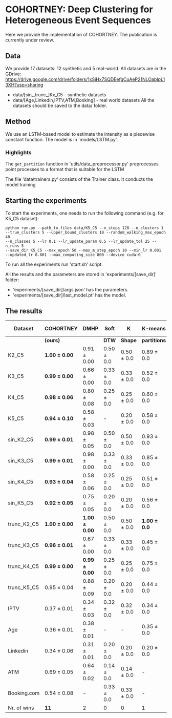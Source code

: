 # COHORTNEY: Deep Clustering for Heterogeneous Event Sequences
Here we provide the implementation of COHORTNEY.
The publication is currently under review.

## Data
We provide 17 datasets: 12 synthetic and 5 real-world. All datasets are
in the GDrive: https://drive.google.com/drive/folders/1xSjHx7SQDEefgCuAeP21NLOabIpL13XH?usp=sharing
- data/[sin_,trunc_]Kx_C5 - synthetic datasets
- data/[Age,Linkedin,IPTV,ATM,Booking] - real world datasets
All the datasets should be saved to the data/ folder.

##  Method
We use an LSTM-based model to estimate the intensity as
a piecewise constant function. The model is in 'models/LSTM.py'.

### Highlights

The ```get_partition``` function in 'utils/data_preprocessor.py' preprocesses
point processes to a format that is suitable for the LSTM

The file 'data\trainers.py' consists of the Trainer class. It conducts the model training

## Starting the experiments
To start the experiments, one needs to run the following command (e.g. for K5_C5
dataset):

```
python run.py --path_to_files data/K5_C5 --n_steps 128 --n_clusters 1
--true_clusters 5 --upper_bound_clusters 10 --random_walking_max_epoch 40
--n_classes 5 --lr 0.1 --lr_update_param 0.5 --lr_update_tol 25 --n_runs 5
--save_dir K5_C5 --max_epoch 50 --max_m_step_epoch 10 --min_lr 0.001
--updated_lr 0.001 --max_computing_size 800 --device cuda:0
```

To run all the experiments run 'start.sh' script. 

All the results and the parameters are stored in 'experiments/[save_dir]' folder:
- 'experiments/[save_dir]/args.json' has the parameters.
- 'experiments/[save_dir]/last_model.pt' has the model.

## The results

| **Dataset** | **COHORTNEY**       | **DMHP**               | **Soft**  | **K**    | **K-means**        | **K-means**  | **GMM**      |
|------------------|---------------------------|------------------------------|-----------------|----------------|-------------------------|--------------------|--------------------|
|                  | **(ours)**           |  | **DTW**    | **Shape** | **partitions**     |**tsfresh**   | **tsfresh**   |
| K2\_C5           | **1.00 &pm; 0.00**    | 0.91 &pm; 0.00                | 0.50 &pm; 0.0    | 0.50 &pm; 0.0   | 0.89  &pm;  0.0          | 0.92 | 0.92 |
| K3\_C5           | **0.99 &pm; 0.00**    | 0.66 &pm; 0.00                | 0.33 &pm; 0.0    | 0.33 &pm; 0.0   | 0.52  &pm;  0.0          | 0.72             | 0.89 |
| K4\_C5           | **0.98 &pm; 0.06**    | 0.80 &pm; 0.08                | 0.25 &pm; 0.0    | 0.25 &pm; 0.0   | 0.60  &pm;  0.0          | 0.86 | 0.76             |
| K5\_C5           | **0.94 &pm; 0.10**    | 0.58 &pm; 0.03                | -             | 0.20 &pm; 0.0   | 0.58  &pm;  0.0          | 0.76 | **0.94**    |
| sin\_K2\_C5      | **0.99 &pm; 0.01**    | 0.98 &pm; 0.05    | 0.50 &pm; 0.0    | 0.50 &pm; 0.0   | 0.93  &pm;  0.0          | 0.52             | 0.96             |
| sin\_K3\_C5      | **0.99 &pm; 0.01**    | 0.98 &pm; 0.00    | 0.33 &pm; 0.0    | 0.33 &pm; 0.0   | 0.85  &pm;  0.0          | 0.57             | 0.87             |
| sin\_K4\_C5      | **0.93 &pm; 0.04**    | 0.58 &pm; 0.06                | 0.25 &pm; 0.0    | 0.25 &pm; 0.0   | 0.51  &pm;  0.0          | 0.38             | 0.68 |
| sin\_K5\_C5      | **0.92 &pm; 0.05**    | 0.75 &pm; 0.05    | 0.20 &pm; 0.0    | 0.20 &pm; 0.0   | 0.56  &pm;  0.0          | 0.30             | 0.69             |
| trunc\_K2\_C5    | **1.00 &pm; 0.00**    | **1.00 &pm; 0.00**       | 0.50 &pm; 0.0    | 0.50 &pm; 0.0   | **1.00  &pm;  0.0** | 0.85 | 0.85** |
| trunc\_K3\_C5    | **0.96 &pm; 0.01**    | 0.67 &pm; 0.00    | 0.33 &pm; 0.0    | 0.33 &pm; 0.0   | 0.45  &pm;  0.0          | 0.99             | 0.99             |
| trunc\_K4\_C5    | **0.99 &pm; 0.00**    | **0.99 &pm; 0.00**       | 0.25 &pm; 0.0    | 0.25 &pm; 0.0   | 0.75  &pm;  0.0          | **0.99**    | **0.99**    |
| trunc\_K5\_C5    | 0.95 &pm; 0.04 | 0.88 &pm; 0.09                | 0.20 &pm; 0.0    | 0.20 &pm; 0.0   | 0.44  &pm;  0.0          | **0.99**    | **0.99**    |
| IPTV             | 0.37 &pm; 0.01             | 0.34 &pm; 0.03                | 0.32 &pm; 0.0    | 0.32 &pm; 0.0   | 0.34  &pm;  0.0          | **0.80**    | 0.44 |
| Age              | 0.36 &pm; 0.01             | 0.38 &pm; 0.01                | -             | -            | 0.35  &pm;  0.0          | **0.99**    | 0.41 |
| Linkedin         | 0.34 &pm; 0.06             | 0.31 &pm; 0.01                | 0.20 &pm; 0.0    | 0.20 &pm; 0.0   | 0.20  &pm;  0.0          | **0.46**    | 0.42 |
| ATM              | 0.69 &pm;  0.05            | 0.64 &pm;  0.02               | 0.14  &pm;  0.0  | 0.14  &pm;  0.0 | -                     | **0.99**    | **0.99**    |
| Booking.com      | 0.54 &pm;  0.08            | -                          | 0.33 &pm; 0.0    | 0.33 &pm; 0.0   | -                     | **0.99**    | **0.99**    |
| Nr. of wins      | **11**             | 2                          | 0             | 0            | 1                     | 7                | 5                |
